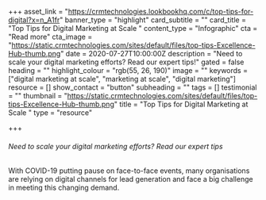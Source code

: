 +++
asset_link = "https://crmtechnologies.lookbookhq.com/c/top-tips-for-digital?x=n_A1fr"
banner_type = "highlight"
card_subtitle = ""
card_title = "Top Tips for Digital Marketing at Scale "
content_type = "Infographic"
cta = "Read more"
cta_image = "https://static.crmtechnologies.com/sites/default/files/top-tips-Excellence-Hub-thumb.png"
date = 2020-07-27T10:00:00Z
description = "Need to scale your digital marketing efforts? Read our expert tips!"
gated = false
heading = ""
highlight_colour = "rgb(55, 26, 190)"
image = ""
keywords = ["digital marketing at scale", "marketing at scale", "digital marketing"]
resource = []
show_contact = "button"
subheading = ""
tags = []
testimonial = ""
thumbnail = "https://static.crmtechnologies.com/sites/default/files/top-tips-Excellence-Hub-thumb.png"
title = "Top Tips for Digital Marketing at Scale "
type = "resource"

+++
###### Need to scale your digital marketing efforts? Read our expert tips

With COVID-19 putting pause on face-to-face events, many organisations are relying on digital channels for lead generation and face a big challenge in meeting this changing demand.